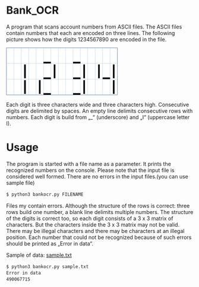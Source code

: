 
# Bank_OCR

A program that scans account numbers from ASCII files.
The ASCII files contain numbers that each are encoded on three lines. The following picture shows how the digits 1234567890 are encoded in the file.

![Example](/images/sample1.png)

Each digit is three characters wide and three characters high. Consecutive digits are delimited by spaces. An empty line delimits consecutive rows with numbers. Each digit is build from „_“ (underscore) and „I“ (uppercase letter I).


# Usage
The program is started with a file name as a parameter. It prints the recognized numbers on the console. Please note that the input file is considered well formed. There are no errors in the input files.(you can use sample file)
```sh
$ python3 bankocr.py FILENAME
```

Files my contain errors. Although the structure of the rows is correct: three rows build one number, a blank line delimits multiple numbers. The structure of the digits is correct too, so each digit consists of a 3 x 3 matrix of characters. But the characters inside the 3 x 3 matrix may not be valid. There may be illegal characters and there may be characters at an illegal position. Each number that could not be recognized because of such errors should be printed as „Error in data“.

Sample of data: [sample.txt](sample.txt)

```sh
$ python3 bankocr.py sample.txt
Error in data
490067715
```